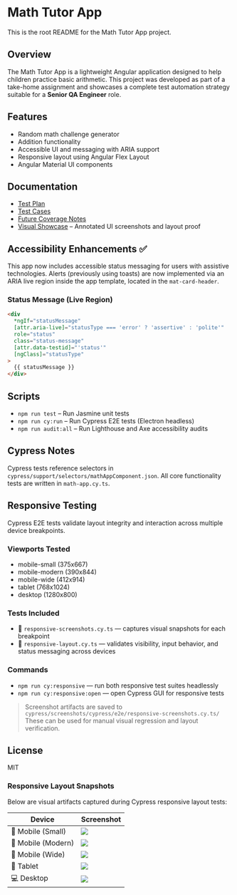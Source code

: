 # Math Tutor App

This is the root README for the Math Tutor App project.

## Overview

The Math Tutor App is a lightweight Angular application designed to help children practice basic arithmetic. This project was developed as part of a take-home assignment and showcases a complete test automation strategy suitable for a **Senior QA Engineer** role.

## Features

* Random math challenge generator
* Addition functionality
* Accessible UI and messaging with ARIA support
* Responsive layout using Angular Flex Layout
* Angular Material UI components

## Documentation

- [Test Plan](./docs/test-plan.md)
- [Test Cases](./docs/test-cases.md)
- [Future Coverage Notes](./docs/future-coverage-notes.md)
- [Visual Showcase](./docs/showcase.md) – Annotated UI screenshots and layout proof

## Accessibility Enhancements ✅

This app now includes accessible status messaging for users with assistive technologies. Alerts (previously using toasts) are now implemented via an ARIA live region inside the app template, located in the `mat-card-header`.

### Status Message (Live Region)

```html
<div
  *ngIf="statusMessage"
  [attr.aria-live]="statusType === 'error' ? 'assertive' : 'polite'"
  role="status"
  class="status-message"
  [attr.data-testid]="'status'"
  [ngClass]="statusType"
>
  {{ statusMessage }}
</div>
```

## Scripts

* `npm run test` – Run Jasmine unit tests
* `npm run cy:run` – Run Cypress E2E tests (Electron headless)
* `npm run audit:all` – Run Lighthouse and Axe accessibility audits

## Cypress Notes

Cypress tests reference selectors in `cypress/support/selectors/mathAppComponent.json`. All core functionality tests are written in `math-app.cy.ts`.

## Responsive Testing

Cypress E2E tests validate layout integrity and interaction across multiple device breakpoints.

### Viewports Tested

* mobile-small (375x667)
* mobile-modern (390x844)
* mobile-wide (412x914)
* tablet (768x1024)
* desktop (1280x800)

### Tests Included

* 📸 `responsive-screenshots.cy.ts` — captures visual snapshots for each breakpoint
* 📱 `responsive-layout.cy.ts` — validates visibility, input behavior, and status messaging across devices

### Commands

* `npm run cy:responsive` — run both responsive test suites headlessly
* `npm run cy:responsive:open` — open Cypress GUI for responsive tests

> Screenshot artifacts are saved to `cypress/screenshots/cypress/e2e/responsive-screenshots.cy.ts/`
> These can be used for manual visual regression and layout verification.

## License

MIT

### Responsive Layout Snapshots

Below are visual artifacts captured during Cypress responsive layout tests:

| Device              | Screenshot                                      |
|---------------------|-------------------------------------------------|
| 📱 Mobile (Small)   | ![](./docs/screenshots/rwd-mobile-small.png)         |
| 📱 Mobile (Modern)  | ![](./docs/screenshots/rwd-mobile-modern.png)        |
| 📱 Mobile (Wide)    | ![](./docs/screenshots/rwd-mobile-wide.png)          |
| 📱 Tablet           | ![](./docs/screenshots/rwd-tablet.png)               |
| 💻 Desktop          | ![](./docs/screenshots/rwd-desktop.png)              |